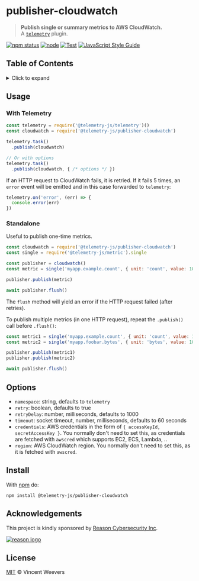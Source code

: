# publisher-cloudwatch

> **Publish single or summary metrics to AWS CloudWatch.**  
> A [`telemetry`](https://github.com/telemetry-js/telemetry) plugin.

[![npm status](http://img.shields.io/npm/v/telemetry-js/publisher-cloudwatch.svg)](https://www.npmjs.org/package/@telemetry-js/publisher-cloudwatch)
[![node](https://img.shields.io/node/v/@telemetry-js/publisher-cloudwatch.svg)](https://www.npmjs.org/package/@telemetry-js/publisher-cloudwatch)
[![Test](https://github.com/telemetry-js/publisher-cloudwatch/workflows/Test/badge.svg?branch=main)](https://github.com/telemetry-js/publisher-cloudwatch/actions)
[![JavaScript Style Guide](https://img.shields.io/badge/code_style-standard-brightgreen.svg)](https://standardjs.com)

## Table of Contents

<details><summary>Click to expand</summary>

- [Usage](#usage)
  - [With Telemetry](#with-telemetry)
  - [Standalone](#standalone)
- [Options](#options)
- [Install](#install)
- [Acknowledgements](#acknowledgements)
- [License](#license)

</details>

## Usage

### With Telemetry

```js
const telemetry = require('@telemetry-js/telemetry')()
const cloudwatch = require('@telemetry-js/publisher-cloudwatch')

telemetry.task()
  .publish(cloudwatch)

// Or with options
telemetry.task()
  .publish(cloudwatch, { /* options */ })
```

If an HTTP request to CloudWatch fails, it is retried. If it fails 5 times, an `error` event will be emitted and in this case forwarded to `telemetry`:

```js
telemetry.on('error', (err) => {
  console.error(err)
})
```

### Standalone

Useful to publish one-time metrics.

```js
const cloudwatch = require('@telemetry-js/publisher-cloudwatch')
const single = require('@telemetry-js/metric').single

const publisher = cloudwatch()
const metric = single('myapp.example.count', { unit: 'count', value: 10 })

publisher.publish(metric)

await publisher.flush()
```

The `flush` method will yield an error if the HTTP request failed (after retries).

To publish multiple metrics (in one HTTP request), repeat the `.publish()` call before `.flush()`:

```js
const metric1 = single('myapp.example.count', { unit: 'count', value: 10 })
const metric2 = single('myapp.foobar.bytes', { unit: 'bytes', value: 10 })

publisher.publish(metric1)
publisher.publish(metric2)

await publisher.flush()
```

## Options

- `namespace`: string, defaults to `telemetry`
- `retry`: boolean, defaults to true
- `retryDelay`: number, milliseconds, defaults to 1000
- `timeout`: socket timeout, number, milliseconds, defaults to 60 seconds
- `credentials`: AWS credentials in the form of `{ accessKeyId, secretAccessKey }`. You normally don't need to set this, as credentials are fetched with `awscred` which supports EC2, ECS, Lambda, ..
- `region`: AWS CloudWatch region. You normally don't need to set this, as it is fetched with `awscred`.

## Install

With [npm](https://npmjs.org) do:

```
npm install @telemetry-js/publisher-cloudwatch
```

## Acknowledgements

This project is kindly sponsored by [Reason Cybersecurity Inc](https://reasonsecurity.com).

[![reason logo](https://cdn.reasonsecurity.com/github-assets/reason_signature_logo.png)](https://reasonsecurity.com)

## License

[MIT](LICENSE) © Vincent Weevers

